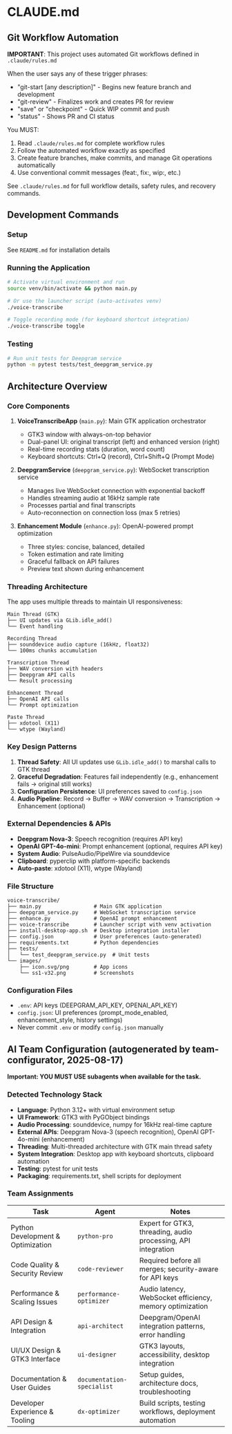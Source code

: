 # CLAUDE.md

## Git Workflow Automation

**IMPORTANT**: This project uses automated Git workflows defined in `.claude/rules.md`

When the user says any of these trigger phrases:

- "git-start [any description]" - Begins new feature branch and development
- "git-review" - Finalizes work and creates PR for review
- "save" or "checkpoint" - Quick WIP commit and push
- "status" - Shows PR and CI status

You MUST:

1. Read `.claude/rules.md` for complete workflow rules
2. Follow the automated workflow exactly as specified
3. Create feature branches, make commits, and manage Git operations automatically
4. Use conventional commit messages (feat:, fix:, wip:, etc.)

See `.claude/rules.md` for full workflow details, safety rules, and recovery commands.

## Development Commands

### Setup

See `README.md` for installation details

### Running the Application

```bash
# Activate virtual environment and run
source venv/bin/activate && python main.py

# Or use the launcher script (auto-activates venv)
./voice-transcribe

# Toggle recording mode (for keyboard shortcut integration)
./voice-transcribe toggle
```

### Testing

```bash
# Run unit tests for Deepgram service
python -m pytest tests/test_deepgram_service.py
```

## Architecture Overview

### Core Components

1. **VoiceTranscribeApp** (`main.py`): Main GTK application orchestrator
   - GTK3 window with always-on-top behavior
   - Dual-panel UI: original transcript (left) and enhanced version (right)
   - Real-time recording stats (duration, word count)
   - Keyboard shortcuts: Ctrl+Q (record), Ctrl+Shift+Q (Prompt Mode)

2. **DeepgramService** (`deepgram_service.py`): WebSocket transcription service
   - Manages live WebSocket connection with exponential backoff
   - Handles streaming audio at 16kHz sample rate
   - Processes partial and final transcripts
   - Auto-reconnection on connection loss (max 5 retries)

3. **Enhancement Module** (`enhance.py`): OpenAI-powered prompt optimization
   - Three styles: concise, balanced, detailed
   - Token estimation and rate limiting
   - Graceful fallback on API failures
   - Preview text shown during enhancement

### Threading Architecture

The app uses multiple threads to maintain UI responsiveness:

```
Main Thread (GTK)
├── UI updates via GLib.idle_add()
└── Event handling

Recording Thread
├── sounddevice audio capture (16kHz, float32)
└── 100ms chunks accumulation

Transcription Thread
├── WAV conversion with headers
├── Deepgram API calls
└── Result processing

Enhancement Thread
├── OpenAI API calls
└── Prompt optimization

Paste Thread
├── xdotool (X11)
└── wtype (Wayland)
```

### Key Design Patterns

1. **Thread Safety**: All UI updates use `GLib.idle_add()` to marshal calls to GTK thread
2. **Graceful Degradation**: Features fail independently (e.g., enhancement fails → original still works)
3. **Configuration Persistence**: UI preferences saved to `config.json`
4. **Audio Pipeline**: Record → Buffer → WAV conversion → Transcription → Enhancement (optional)

### External Dependencies & APIs

- **Deepgram Nova-3**: Speech recognition (requires API key)
- **OpenAI GPT-4o-mini**: Prompt enhancement (optional, requires API key)
- **System Audio**: PulseAudio/PipeWire via sounddevice
- **Clipboard**: pyperclip with platform-specific backends
- **Auto-paste**: xdotool (X11), wtype (Wayland)

### File Structure

```
voice-transcribe/
├── main.py                 # Main GTK application
├── deepgram_service.py     # WebSocket transcription service
├── enhance.py              # OpenAI prompt enhancement
├── voice-transcribe        # Launcher script with venv activation
├── install-desktop-app.sh  # Desktop integration installer
├── config.json             # User preferences (auto-generated)
├── requirements.txt        # Python dependencies
├── tests/
│   └── test_deepgram_service.py  # Unit tests
└── images/
    ├── icon.svg/png        # App icons
    └── ss1-v32.png         # Screenshots
```

### Configuration Files

- `.env`: API keys (DEEPGRAM_API_KEY, OPENAI_API_KEY)
- `config.json`: UI preferences (prompt_mode_enabled, enhancement_style, history settings)
- Never commit `.env` or modify `config.json` manually

## AI Team Configuration (autogenerated by team-configurator, 2025-08-17)

**Important: YOU MUST USE subagents when available for the task.**

### Detected Technology Stack

- **Language**: Python 3.12+ with virtual environment setup
- **UI Framework**: GTK3 with PyGObject bindings
- **Audio Processing**: sounddevice, numpy for 16kHz real-time capture
- **External APIs**: Deepgram Nova-3 (speech recognition), OpenAI GPT-4o-mini (enhancement)
- **Threading**: Multi-threaded architecture with GTK main thread safety
- **System Integration**: Desktop app with keyboard shortcuts, clipboard automation
- **Testing**: pytest for unit tests
- **Packaging**: requirements.txt, shell scripts for deployment

### Team Assignments

| Task                              | Agent                      | Notes                                                         |
| --------------------------------- | -------------------------- | ------------------------------------------------------------- |
| Python Development & Optimization | `python-pro`               | Expert for GTK3, threading, audio processing, API integration |
| Code Quality & Security Review    | `code-reviewer`            | Required before all merges; security-aware for API keys       |
| Performance & Scaling Issues      | `performance-optimizer`    | Audio latency, WebSocket efficiency, memory optimization      |
| API Design & Integration          | `api-architect`            | Deepgram/OpenAI integration patterns, error handling          |
| UI/UX Design & GTK3 Interface     | `ui-designer`              | GTK3 layouts, accessibility, desktop integration              |
| Documentation & User Guides       | `documentation-specialist` | Setup guides, architecture docs, troubleshooting              |
| Developer Experience & Tooling    | `dx-optimizer`             | Build scripts, testing workflows, deployment automation       |
